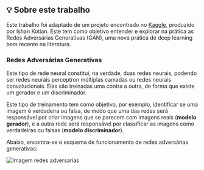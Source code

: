 ## :bulb: Sobre este trabalho

Este trabalho foi adaptado de um projeto encontrado no [Kaggle](https://www.kaggle.com/general/247477), produzido por Ishan Kotian. Este tem como objetivo entender e explorar na prática as Redes Adversárias Generativas (GAN), uma nova prática de deep learning bem recente na literatura.

### Redes Adversárias Generativas

Este tipo de rede neural constitui, na verdade, duas redes neurais, podendo ser redes neurais perceptron múltiplas camadas ou redes neurais convolucionais. Elas são treinadas uma contra a outra, de forma que existe um gerador e um discriminador. 

Este tipo de treinamento tem como objetivo, por exemplo, identificar se uma imagem é verdadeira ou falsa, de modo que uma das redes será responsável por criar imagens que se parecem com imagens reais (__modelo gerador__), e a outra rede será responsável por classificar as imagens como verdadeiras ou falsas (__modelo discriminador__).

Abaixo, encontra-se o esquema de funcionamento de redes adversárias generativas:

![Imagem redes adversarias](./images/imd-redes-adversarias.png)
